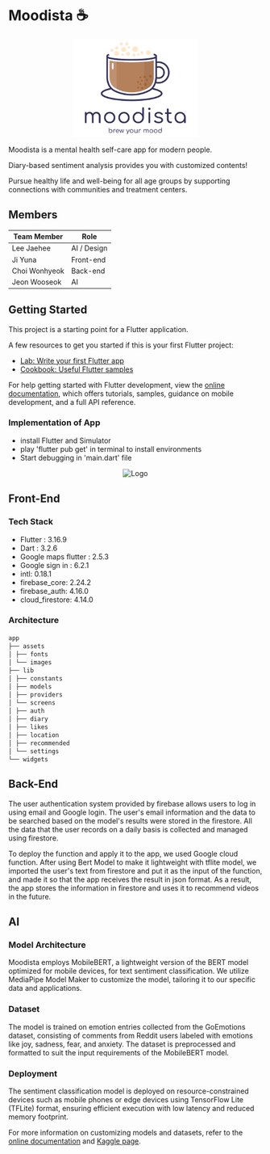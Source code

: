 # Moodista ☕️
<div align="center">
  <img src="assets/images/loading_logo.png" alt="Logo" width="250"/>
</div>

Moodista is a mental health self-care app for modern people.

Diary-based sentiment analysis provides you with customized contents!

Pursue healthy life and well-being for all age groups by supporting connections with communities and treatment centers. 

## Members

| Team Member   | Role           |
|---------------|----------------|
| Lee Jaehee    | AI / Design    |
| Ji Yuna       | Front-end      |
| Choi Wonhyeok | Back-end       |
| Jeon Wooseok  | AI             |

## Getting Started

This project is a starting point for a Flutter application.

A few resources to get you started if this is your first Flutter project:

- [Lab: Write your first Flutter app](https://docs.flutter.dev/get-started/codelab)
- [Cookbook: Useful Flutter samples](https://docs.flutter.dev/cookbook)

For help getting started with Flutter development, view the
[online documentation](https://docs.flutter.dev/), which offers tutorials,
samples, guidance on mobile development, and a full API reference.

### Implementation of App
- install Flutter and Simulator
- play 'flutter pub get' in terminal to install environments
- Start debugging in 'main.dart' file

<div align="center">
  <img src="assets/images/moodista video.gif" alt="Logo" width="250"/>
</div>


## Front-End

### Tech Stack
- Flutter : 3.16.9
- Dart : 3.2.6
- Google maps flutter : 2.5.3
- Google sign in : 6.2.1
- intl: 0.18.1
- firebase_core: 2.24.2
- firebase_auth: 4.16.0
- cloud_firestore: 4.14.0

### Architecture

```
app
├── assets
│ ├── fonts
│ └── images
├── lib
│ ├── constants
│ ├── models
│ ├── providers
│ └── screens
│ ├── auth
│ ├── diary
│ ├── likes
│ ├── location
│ ├── recommended
│ └── settings
└── widgets
```

## Back-End

The user authentication system provided by firebase allows users to log in using email and Google login. The user's email information and the data to be searched based on the model's results were stored in the firestore. All the data that the user records on a daily basis is collected and managed using firestore.

To deploy the function and apply it to the app, we used Google cloud function. After using Bert Model to make it lightweight with tflite model, we imported the user's text from firestore and put it as the input of the function, and made it so that the app receives the result in json format. As a result, the app stores the information in firestore and uses it to recommend videos in the future.

## AI

### Model Architecture

Moodista employs MobileBERT, a lightweight version of the BERT model optimized for mobile devices, for text sentiment classification. We utilize MediaPipe Model Maker to customize the model, tailoring it to our specific data and applications.

### Dataset

The model is trained on emotion entries collected from the GoEmotions dataset, consisting of comments from Reddit users labeled with emotions like joy, sadness, fear, and anxiety. The dataset is preprocessed and formatted to suit the input requirements of the MobileBERT model.

### Deployment

The sentiment classification model is deployed on resource-constrained devices such as mobile phones or edge devices using TensorFlow Lite (TFLite) format, ensuring efficient execution with low latency and reduced memory footprint.

For more information on customizing models and datasets, refer to the [online documentation](https://developers.google.com/mediapipe/solutions/customization/text_classifier) and [Kaggle page](https://www.kaggle.com/datasets/shivamb/go-emotions-google-emotions-dataset).

